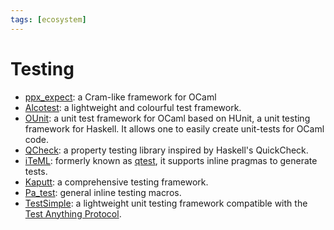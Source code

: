 ```yaml
---
tags: [ecosystem]
---
```


# Testing

* [ppx_expect](https://github.com/janestreet/ppx_expect): a Cram-like framework for OCaml
* [Alcotest](https://github.com/mirage/alcotest): a lightweight and colourful test framework.
* [OUnit](http://ounit.forge.ocamlcore.org/): a unit test framework for OCaml based on HUnit,
a unit testing framework for Haskell.
It allows one to easily create unit-tests for OCaml code.
* [QCheck](https://github.com/c-cube/qcheck): a property testing library inspired by Haskell's QuickCheck.
* [iTeML](https://github.com/vincent-hugot/iTeML): formerly known as
[qtest](http://batteries.vhugot.com/qtest/), it supports inline pragmas to generate tests.
* [Kaputt](http://kaputt.x9c.fr): a comprehensive testing framework.
* [Pa_test](https://ocaml.janestreet.com/ocaml-core/111.28.00/doc/pa_test): general inline testing macros.
* [TestSimple](https://github.com/hcarty/ocaml-testsimple): a lightweight unit testing framework
compatible with the [Test Anything Protocol](https://testanything.org/).
